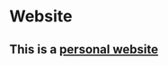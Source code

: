 # Website
<h2>This is a <a href="https://github.com/Bbruurs/Website/blob/master/index.html">personal website</a><h2>
